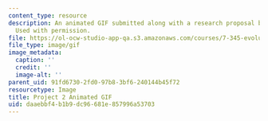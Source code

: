 ```yaml
---
content_type: resource
description: An animated GIF submitted along with a research proposal by Francis Wolenski.
  Used with permission.
file: https://ol-ocw-studio-app-qa.s3.amazonaws.com/courses/7-345-evolution-of-the-immune-system-spring-2005/daaebbf4b1b9dc96681e857996a53703_francisanimated.gif
file_type: image/gif
image_metadata:
  caption: ''
  credit: ''
  image-alt: ''
parent_uid: 91fd6730-2fd0-97b8-3bf6-240144b45f72
resourcetype: Image
title: Project 2 Animated GIF
uid: daaebbf4-b1b9-dc96-681e-857996a53703
---
```

